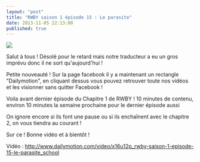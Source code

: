 ```yaml
---
layout: "post"
title: "RWBY saison 1 épisode 15 : Le parasite"
date: 2013-11-05 22:13:00
published: true
---
```

![](https://images1.wikia.nocookie.net/__cb20131101003031/rwby/images/thumb/9/91/Episode_15.png/250px-Episode_15.png)

Salut à tous ! Désolé pour le retard mais notre traducteur a eu un gros imprévu donc il ne sort qu'aujourd'hui !

Petite nouveauté ! Sur la page facebook il y a maintenant un rectangle "Dailymotion", en cliquant dessus vous pouvez retrouver toute nos vidéos et les visionner sans quitter Facebook !

Voila avant dernier épisode du Chapitre 1 de RWBY ! 10 minutes de contenu, environ 10 minutes la semaine prochaine pour le dernier épisode aussi

On ignore encore si ils font une pause ou si ils enchaînent avec le chapitre 2, on vous tiendra au courant !

Sur ce ! Bonne vidéo et à bientôt !

Vidéo : <http://www.dailymotion.com/video/x16u12p_rwby-saison-1-episode-15-le-parasite_school>
